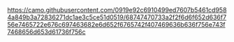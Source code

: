 https://camo.githubusercontent.com/0919e92c6910499ed7607b5461cd9584a849b3a72836271dc1ae3c5ce51d0519/68747470733a2f2f6d6f652d636f756e7465722e676c697463682e6d652f6765742f407469636b636f756e743f7468656d653d61736f756c
